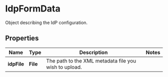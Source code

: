 

# IdpFormData

Object describing the IdP configuration.

## Properties

Name | Type | Description | Notes
------------ | ------------- | ------------- | -------------
**idpFile** | **File** | The path to the XML metadata file you wish to upload. | 



